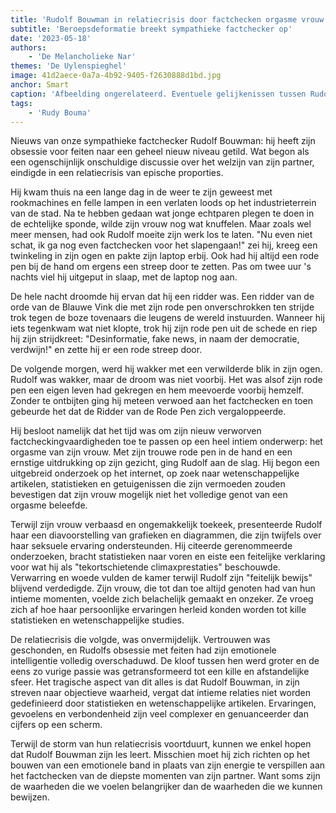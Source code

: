 ```yaml
---
title: 'Rudolf Bouwman in relatiecrisis door factchecken orgasme vrouw'
subtitle: 'Beroepsdeformatie breekt sympathieke factchecker op'
date: '2023-05-18'
authors:
    - 'De Melancholieke Nar'
themes: 'De Uylenspieghel'
image: 41d2aece-0a7a-4b92-9405-f2630888d1bd.jpg
anchor: Smart
caption: 'Afbeelding ongerelateerd. Eventuele gelijkenissen tussen Rudolf Bouwman en werkelijk bestaande personen en/of gebeurtenissen berusten geheel op toeval.'
tags:
    - 'Rudy Bouma'
---
```


Nieuws van onze sympathieke factchecker Rudolf Bouwman: hij heeft zijn obsessie voor feiten naar een geheel nieuw niveau getild. Wat begon als een ogenschijnlijk onschuldige discussie over het welzijn van zijn partner, eindigde in een relatiecrisis van epische proporties.

Hij kwam thuis na een lange dag in de weer te zijn geweest met rookmachines en felle lampen in een verlaten loods op het industrieterrein van de stad. Na te hebben gedaan wat jonge echtparen plegen te doen in de echtelijke sponde, wilde zijn vrouw nog wat knuffelen. Maar zoals wel meer mensen, had ook Rudolf moeite zijn werk los te laten. "Nu even niet schat, ik ga nog even factchecken voor het slapengaan!" zei hij, kreeg een twinkeling in zijn ogen en pakte zijn laptop erbij. Ook had hij altijd een rode pen bij de hand om ergens een streep door te zetten. Pas om twee uur 's nachts viel hij uitgeput in slaap, met de laptop nog aan.

De hele nacht droomde hij ervan dat hij een ridder was. Een ridder van de orde van de Blauwe Vink die met zijn rode pen onverschrokken ten strijde trok tegen de boze tovenaars die leugens de wereld instuurden. Wanneer hij iets tegenkwam wat niet klopte, trok hij zijn rode pen uit de schede en riep hij zijn strijdkreet: "Desinformatie, fake news, in naam der democratie, verdwijn!" en zette hij er een rode streep door.

De volgende morgen, werd hij wakker met een verwilderde blik in zijn ogen. Rudolf was wakker, maar de droom was niet voorbij. Het was alsof zijn rode pen een eigen leven had gekregen en hem meevoerde voorbij hemzelf. Zonder te ontbijten ging hij meteen verwoed aan het factchecken en toen gebeurde het dat de Ridder van de Rode Pen zich vergaloppeerde. 

Hij besloot namelijk dat het tijd was om zijn nieuw verworven factcheckingvaardigheden toe te passen op een heel intiem onderwerp: het orgasme van zijn vrouw. Met zijn trouwe rode pen in de hand en een ernstige uitdrukking op zijn gezicht, ging Rudolf aan de slag. Hij begon een uitgebreid onderzoek op het internet, op zoek naar wetenschappelijke artikelen, statistieken en getuigenissen die zijn vermoeden zouden bevestigen dat zijn vrouw mogelijk niet het volledige genot van een orgasme beleefde.

Terwijl zijn vrouw verbaasd en ongemakkelijk toekeek, presenteerde Rudolf haar een diavoorstelling van grafieken en diagrammen, die zijn twijfels over haar seksuele ervaring ondersteunden. Hij citeerde gerenommeerde onderzoeken, bracht statistieken naar voren en eiste een feitelijke verklaring voor wat hij als "tekortschietende climaxprestaties" beschouwde.
Verwarring en woede vulden de kamer terwijl Rudolf zijn "feitelijk bewijs" blijvend verdedigde. Zijn vrouw, die tot dan toe altijd genoten had van hun intieme momenten, voelde zich belachelijk gemaakt en onzeker. Ze vroeg zich af hoe haar persoonlijke ervaringen herleid konden worden tot kille statistieken en wetenschappelijke studies.

De relatiecrisis die volgde, was onvermijdelijk. Vertrouwen was geschonden, en Rudolfs obsessie met feiten had zijn emotionele intelligentie volledig overschaduwd. De kloof tussen hen werd groter en de eens zo vurige passie was getransformeerd tot een kille en afstandelijke sfeer.
Het tragische aspect van dit alles is dat Rudolf Bouwman, in zijn streven naar objectieve waarheid, vergat dat intieme relaties niet worden gedefinieerd door statistieken en wetenschappelijke artikelen. Ervaringen, gevoelens en verbondenheid zijn veel complexer en genuanceerder dan cijfers op een scherm.

Terwijl de storm van hun relatiecrisis voortduurt, kunnen we enkel hopen dat Rudolf Bouwman zijn les leert. Misschien moet hij zich richten op het bouwen van een emotionele band in plaats van zijn energie te verspillen aan het factchecken van de diepste momenten van zijn partner. Want soms zijn de waarheden die we voelen belangrijker dan de waarheden die we kunnen bewijzen.
